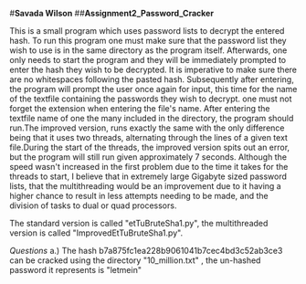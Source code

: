 #**Savada Wilson**
##**Assignment2_Password_Cracker**

This is a small program which uses password lists to decrypt the entered hash. To run this program one must make sure that the password list they wish to use is in the same directory as the program itself. Afterwards, one only needs to start the program and they will be immediately prompted to enter the hash they wish to be decrypted. It is imperative to make sure there are no whitespaces following the pasted hash. Subsequently after entering, the program will prompt the user once again for input, this time for the name of the textfile containing the passwords they wish to decrypt. one must not forget the extension when entering the file's name. After entering the textfile name of one the many included in the directory, the program should run.The improved version, runs exactly the same with the only difference being that it uses two threads, alternating through the lines of a given text file.During the start of the threads, the improved version spits out an error, but the program will still run given approximately 7 seconds. Although the speed wasn't increased in the first problem due to the time it takes for the threads to start, I believe that in extremely large Gigabyte sized password lists, that the multithreading would be an improvement due to it having a higher chance to result in less attempts needing to be made, and the division of tasks to dual or quad processors.

The standard version is called "etTuBruteSha1.py", the multithreaded version is called "ImprovedEtTuBruteSha1.py".


*Questions*
a.) The hash b7a875fc1ea228b9061041b7cec4bd3c52ab3ce3 can be cracked using the directory "10_million.txt" , the un-hashed password it represents is "letmein"
